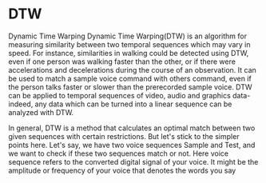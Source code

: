 # DTW
Dynamic Time Warping 
Dynamic Time Warping(DTW) is an algorithm for measuring similarity between two temporal sequences which may vary in speed. For instance, similarities in walking could be detected using DTW, even if one person was walking faster than the other, or if there were accelerations and decelerations during the course of an observation. It can be used to match a sample voice command with others command, even if the person talks faster or slower than the prerecorded sample voice. DTW can be applied to temporal sequences of video, audio and graphics data-indeed, any data which can be turned into a linear sequence can be analyzed with DTW.

In general, DTW is a method that calculates an optimal match between two given sequences with certain restrictions. But let's stick to the simpler points here. Let's say, we have two voice sequences Sample and Test, and we want to check if these two sequences match or not. Here voice sequence refers to the converted digital signal of your voice. It might be the amplitude or frequency of your voice that denotes the words you say
